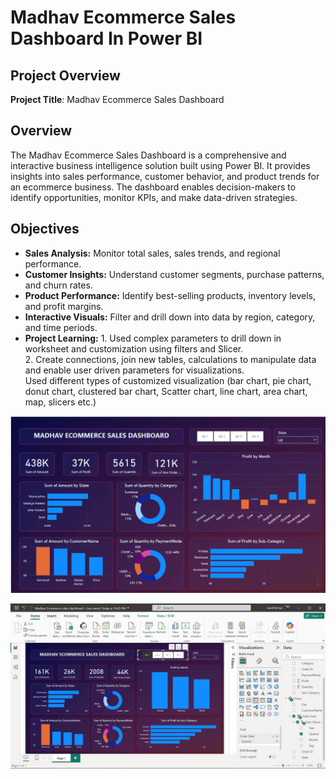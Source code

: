 # Madhav Ecommerce Sales Dashboard In Power BI
## Project Overview

**Project Title**: Madhav Ecommerce Sales Dashboard

## Overview
The Madhav Ecommerce Sales Dashboard is a comprehensive and interactive business intelligence solution built using Power BI. It provides insights into sales performance, customer behavior, and product trends for an ecommerce business. The dashboard enables decision-makers to identify opportunities, monitor KPIs, and make data-driven strategies.

## Objectives

- **Sales Analysis:** Monitor total sales, sales trends, and regional performance.
- **Customer Insights:** Understand customer segments, purchase patterns, and churn rates.
- **Product Performance:** Identify best-selling products, inventory levels, and profit margins.
- **Interactive Visuals:** Filter and drill down into data by region, category, and time periods.
- **Project Learning:** 1. Used complex parameters to drill down in worksheet and customization using filters and Slicer.<br/> 2. Create connections, join new tables, calculations to manipulate data and enable user driven parameters for visualizations.<br/> Used different types of customized visualization (bar chart, pie chart, donut chart, clustered bar chart, Scatter chart, line chart, area chart, map, slicers etc.)

![Madhav Ecommerce Sales Dashboard](https://github.com/sunilvermann/Madhav_Ecommerce_Sales_Dashboard_In_Power_BI/blob/main/Dashboard-img-1.png)


![Madhav Ecommerce Sales Dashboard](https://github.com/sunilvermann/Madhav_Ecommerce_Sales_Dashboard_In_Power_BI/blob/main/Dashboard-img-2.png)


